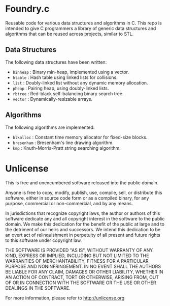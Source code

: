 # Foundry.c

Reusable code for various data structures and algorithms in C. This repo is
intended to give C programmers a library of generic data structures and
algorithms that can be reused across projects, similar to STL.

## Data Structures

The following data structures have been written:

 - `binheap` : Binary min-heap, implemented using a vector.
 - `htable` : Hash table using linked lists for collisions.
 - `list` : Doubly-linked list without any dynamic memory allocation.
 - `pheap` : Pairing heap, using doubly-linked lists.
 - `rbtree` : Red-black self-balancing binary search tree.
 - `vector` : Dynamically-resizable arrays.

## Algorithms

The following algorithms are implemented:

 - `blkalloc` : Constant time memory allocator for fixed-size blocks.
 - `bresenham` : Bresenham's line drawing algorithm.
 - `kmp` : Knuth-Morris-Pratt string searching algorithm.

# Unlicense

This is free and unencumbered software released into the public domain.

Anyone is free to copy, modify, publish, use, compile, sell, or distribute this
software, either in source code form or as a compiled binary, for any purpose,
commercial or non-commercial, and by any means.

In jurisdictions that recognize copyright laws, the author or authors of this
software dedicate any and all copyright interest in the software to the public
domain. We make this dedication for the benefit of the public at large and to
the detriment of our heirs and successors. We intend this dedication to be an
overt act of relinquishment in perpetuity of all present and future rights to
this software under copyright law.

THE SOFTWARE IS PROVIDED "AS IS", WITHOUT WARRANTY OF ANY KIND, EXPRESS OR
IMPLIED, INCLUDING BUT NOT LIMITED TO THE WARRANTIES OF MERCHANTABILITY, FITNESS
FOR A PARTICULAR PURPOSE AND NONINFRINGEMENT. IN NO EVENT SHALL THE AUTHORS BE
LIABLE FOR ANY CLAIM, DAMAGES OR OTHER LIABILITY, WHETHER IN AN ACTION OF
CONTRACT, TORT OR OTHERWISE, ARISING FROM, OUT OF OR IN CONNECTION WITH THE
SOFTWARE OR THE USE OR OTHER DEALINGS IN THE SOFTWARE.

For more information, please refer to <http://unlicense.org>

